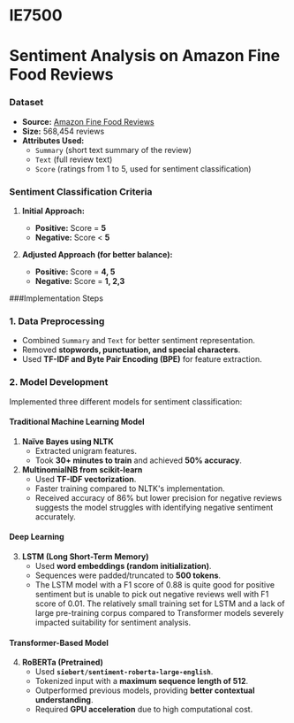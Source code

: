 # IE7500
# Sentiment Analysis on Amazon Fine Food Reviews
### Dataset  
- **Source:** [Amazon Fine Food Reviews](https://www.kaggle.com/datasets/snap/amazon-fine-food-reviews/data)  
- **Size:** 568,454 reviews  
- **Attributes Used:**
  - `Summary` (short text summary of the review)
  - `Text` (full review text)
  - `Score` (ratings from 1 to 5, used for sentiment classification)
### **Sentiment Classification Criteria**
1. **Initial Approach:**  
   - **Positive:** Score = **5**  
   - **Negative:** Score < **5**  

2. **Adjusted Approach (for better balance):**  
   - **Positive:** Score = **4, 5**  
   - **Negative:** Score = **1, 2,3**

###Implementation Steps  

### **1. Data Preprocessing**
- Combined `Summary` and `Text` for better sentiment representation.  
- Removed **stopwords, punctuation, and special characters**.  
- Used **TF-IDF and Byte Pair Encoding (BPE)** for feature extraction.

### **2. Model Development**
Implemented three different models for sentiment classification:

#### **Traditional Machine Learning Model**
1. **Naïve Bayes using NLTK**  
   - Extracted unigram features.  
   - Took **30+ minutes to train** and achieved **50% accuracy**.
2. **MultinomialNB from scikit-learn**  
   - Used **TF-IDF vectorization**.  
   - Faster training compared to NLTK's implementation.
   - Received accuracy of 86% but lower precision for negative reviews suggests the model struggles with identifying negative sentiment accurately.

  #### **Deep Learning**
3. **LSTM (Long Short-Term Memory)**
   - Used **word embeddings (random initialization)**.
   - Sequences were padded/truncated to **500 tokens**.
   - The LSTM model with a F1 score of 0.88 is quite good for positive sentiment but is unable to pick out negative reviews well with F1 score of 0.01. The relatively small training set for LSTM and a lack of large pre-training corpus compared to Transformer models severely impacted suitability for sentiment analysis.

#### **Transformer-Based Model**
4. **RoBERTa (Pretrained)**
   - Used **`siebert/sentiment-roberta-large-english`**.
   - Tokenized input with a **maximum sequence length of 512**.
   - Outperformed previous models, providing **better contextual understanding**.
   - Required **GPU acceleration** due to high computational cost.

     
